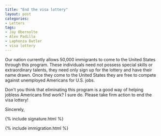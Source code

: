 ```yaml
---
title: "End the visa lottery"
layout: post
categories:
- Letters
tags:
- Jay Obernolte
- Alex Padilla
- Laphonza Butler
- visa lottery
---
```


Our nation currently allows 50,000 immigrants to come to the United States through this program. These individuals need not possess special skills or extraordinary talents, they need only sign up for the lottery and have their name drawn. Once they come to the United States they are free to compete against unemployed Americans for U.S. jobs.

Don't you think that eliminating this program is a good way of helping jobless Americans find work? I sure do. Please take firm action to end the visa lottery!

Sincerely,

{% include signature.html %}

{% include immigration.html %}
